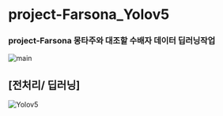 # project-Farsona_Yolov5
### project-Farsona 몽타주와 대조할 수배자 데이터 딥러닝작업
![main](https://user-images.githubusercontent.com/106080105/212607104-c9fd2472-2c33-4efa-bcba-8915dd2eda4f.PNG)
## [전처리/ 딥러닝]
![Yolov5](https://user-images.githubusercontent.com/106080105/212607108-4ad2a6d1-bbf2-4c44-9539-9019bee16842.PNG)
